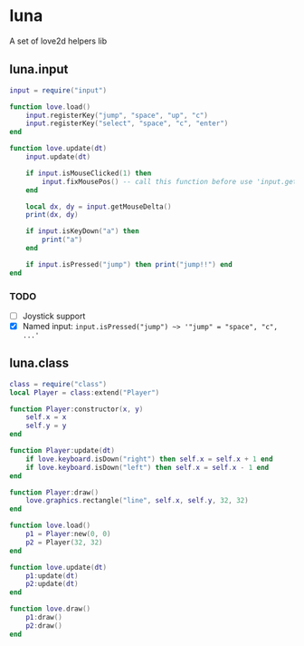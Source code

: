 # luna

A set of love2d helpers lib

## luna.input

```lua
input = require("input")

function love.load()
	input.registerKey("jump", "space", "up", "c")
	input.registerKey("select", "space", "c", "enter")
end

function love.update(dt)
	input.update(dt)

	if input.isMouseClicked(1) then 
		input.fixMousePos() -- call this function before use 'input.getMouseDelta()'
	end

	local dx, dy = input.getMouseDelta()
	print(dx, dy)

	if input.isKeyDown("a") then
		print("a")
	end

	if input.isPressed("jump") then print("jump!!") end
end
```

### TODO
- [ ] Joystick support
- [x] Named input: `input.isPressed("jump") ~> '"jump" = "space", "c", ...'`

## luna.class

```lua
class = require("class")
local Player = class:extend("Player")

function Player:constructor(x, y)
	self.x = x
	self.y = y
end

function Player:update(dt)
	if love.keyboard.isDown("right") then self.x = self.x + 1 end
	if love.keyboard.isDown("left") then self.x = self.x - 1 end
end

function Player:draw()
	love.graphics.rectangle("line", self.x, self.y, 32, 32)
end

function love.load()
	p1 = Player:new(0, 0)
	p2 = Player(32, 32)
end

function love.update(dt)
	p1:update(dt)
	p2:update(dt)
end

function love.draw()
	p1:draw()
	p2:draw()
end

```
